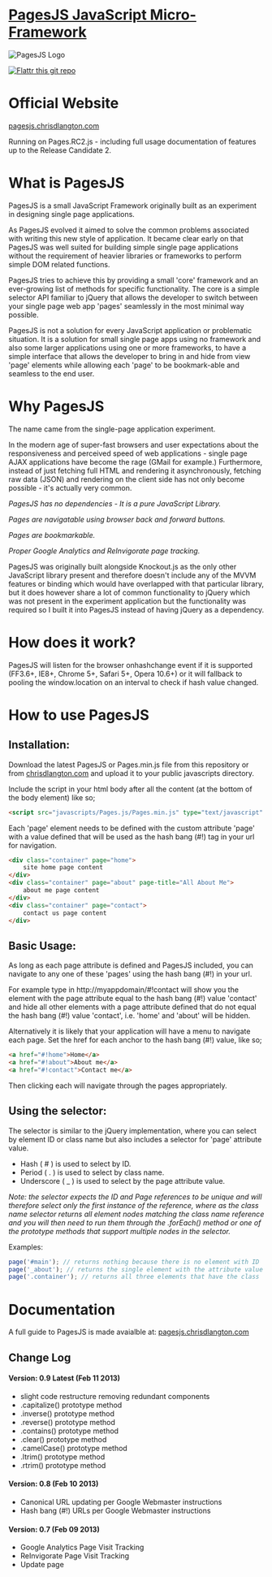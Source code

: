 [logo]: https://raw.github.com/chrisdlangton/pages.js/master/logo.png "PagesJS Logo"
[1]: http://pagesjs.chrisdlangton.com/
[2]: http://chrisdlangton.com/

[PagesJS JavaScript Micro-Framework][1]
========

![PagesJS Logo][logo]

[![Flattr this git repo](http://api.flattr.com/button/flattr-badge-large.png)](https://flattr.com/submit/auto?user_id=chrisdlangton&url=https://github.com/chrisdlangton/pages.js&title=PagesJS&language=&tags=github&category=software)

# Official Website
[pagesjs.chrisdlangton.com][1]

Running on Pages.RC2.js - including full usage documentation of features up to the Release Candidate 2.

# What is PagesJS
PagesJS is a small JavaScript Framework originally built as an experiment in designing single page applications. 

As PagesJS evolved it aimed to solve the common problems associated with writing this new style of application. It became clear early on that PagesJS was well suited for building simple single page applications without the requirement of heavier libraries or frameworks to perform simple DOM related functions.

PagesJS tries to achieve this by providing a small 'core' framework and an ever-growing list of methods for specific functionality. The core is a simple selector API familiar to jQuery that allows the developer to switch between your single page web app 'pages' seamlessly in the most minimal way possible.

PagesJS is not a solution for every JavaScript application or problematic situation. It is a solution for small single page apps using no framework and also some larger applications using one or more frameworks, to have a simple interface that allows the developer to bring in and hide from view 'page' elements while allowing each 'page' to be bookmark-able and seamless to the end user.

# Why PagesJS

The name came from the single-page application experiment.

In the modern age of super-fast browsers and user expectations about the responsiveness and perceived speed of web applications - single page AJAX applications have become the rage (GMail for example.) Furthermore, instead of just fetching full HTML and rendering it asynchronously, fetching raw data (JSON) and rendering on the client side has not only become possible - it's actually very common.

_PagesJS has no dependencies - It is a pure JavaScript Library._

_Pages are navigatable using browser back and forward buttons._

_Pages are bookmarkable._

_Proper Google Analytics and ReInvigorate page tracking._

PagesJS was originally built alongside Knockout.js as the only other JavaScript library present and therefore doesn't include any of the MVVM features or binding which would have overlapped with that particular library, but it does however share a lot of common functionality to jQuery which was not present in the experiment application but the functionality was required so I built it into PagesJS instead of having jQuery as a dependency.

# How does it work?

PagesJS will listen for the browser onhashchange event if it is supported (FF3.6+, IE8+, Chrome 5+, Safari 5+, Opera 10.6+) or it will fallback to pooling the window.location on an interval to check if hash value changed. 

# How to use PagesJS

## Installation:

Download the latest PagesJS or Pages.min.js file from this repository or from [chrisdlangton.com][2] and upload it to  your public javascripts directory. 

Include the script in your html body after all the content (at the bottom of the body element) like so;

```html
<script src="javascripts/Pages.js/Pages.min.js" type="text/javascript" charset="utf-8"></script>
```

Each 'page' element needs to be defined with the custom attribute 'page' with a value defined that will be used as the hash bang (#!) tag in your url for navigation.

```html
<div class="container" page="home">
    site home page content
</div>
<div class="container" page="about" page-title="All About Me">
    about me page content
</div>
<div class="container" page="contact">
    contact us page content
</div>
```

## Basic Usage:

As long as each page attribute is defined and PagesJS included, you can navigate to any one of these 'pages' using the hash bang (#!) in your url.

For example type in http://myappdomain/#!contact will show you the element with the page attribute equal to the hash bang (#!) value 'contact' and hide all other elements with a page attribute defined that do not equal the hash bang (#!) value 'contact', i.e. 'home' and 'about' will be hidden.

Alternatively it is likely that your application will have a menu to navigate each page. Set the href for each anchor to the hash bang (#!) value, like so;

```html
<a href="#!home">Home</a>
<a href="#!about">About me</a>
<a href="#!contact">Contact me</a>
```

Then clicking each will navigate through the pages appropriately.

## Using the selector:

The selector is similar to the jQuery implementation, where you can select by element ID or class name but also includes a selector for 'page' attribute value.

* Hash ( # ) is used to select by ID. 
* Period ( . ) is used to select by class name. 
* Underscore ( _ ) is used to select by the page attribute value.

_Note: the selector expects the ID and Page references to be unique and will therefore select only the first instance of the reference, where as the class name selector returns all element nodes matching the class name reference and you will then need to run them through the .forEach() method or one of the prototype methods that support multiple nodes in the selector._

Examples:

```javascript
page('#main'); // returns nothing because there is no element with ID 'main'
page('_about'); // returns the single element with the attribute value equal to 'about'
page('.container'); // returns all three elements that have the class 'container'
```

# Documentation

A full guide to PagesJS is made avaialble at: [pagesjs.chrisdlangton.com][1]

## Change Log

#### Version: 0.9 Latest (Feb 11 2013)

* slight code restructure removing redundant components
* .capitalize() prototype method
* .inverse() prototype method
* .reverse() prototype method
* .contains() prototype method
* .clear() prototype method
* .camelCase() prototype method
* .ltrim() prototype method
* .rtrim() prototype method

#### Version: 0.8 (Feb 10 2013)

* Canonical URL updating per Google Webmaster instructions
* Hash bang (#!) URLs per Google Webmaster instructions

#### Version: 0.7 (Feb 09 2013)

* Google Analytics Page Visit Tracking
* ReInvigorate Page Visit Tracking
* Update page <title> to include (append) the hash value
 
#### Version: 0.6 (Feb 07 2013)

* .goTo() prototype method
* document readystate fix

#### Version: 0.5 (Feb 05 2013)

* page() element class selector
* .getElementsByClassName fix
* .forEach fix
* .forEach() prototype method
* .trim() prototype method
* .stringify() prototype method
* .parse() prototype method
* .append() prototype method
* .prepend() prototype method

#### Version: 0.4 (Jan 22 2013)

* .disable() prototype method
* .enable() prototype method
* .remove() prototype method
* .empty() prototype method
* .html() prototype method
* .val() prototype method

#### Version: 0.3 (Jan 20 2013)

* .indexOf fix
* .exist() prototype method
* .toggle() prototype method
* .style() prototype method
* .addClass() prototype method
* .removeClass() prototype method

#### Version: 0.2 (Jan 17 2013)

* page() element page attribute selector
* hash and page attribute controls
* document readystate navigation for bookmarking
* .attr() prototype method
* .addPage() prototype method
* .removePage() prototype method
* .hide() prototype method
* .show() prototype method

#### Version: 0.1 (Jan 07 2013)
 
* page() element id selector
* .nav prototype method
